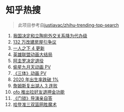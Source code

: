 # 知乎热搜

> 此项目参考自[justjavac/zhihu-trending-top-search](https://github.com/justjavac/zhihu-trending-top-search/blob/main/utils.ts)

<!-- BEGIN -->
  <!-- 最后更新时间:Sun Nov 21 2021 10:11:40 GMT+0000 (Coordinated Universal Time) -->
  1. [我国决定和立陶宛外交关系降为代办级](https://www.zhihu.com/search?q=立陶宛)
1. [132 万改建房屋引争议](https://www.zhihu.com/search?q=梦想改造家)
1. [一人之下 4 更新](https://www.zhihu.com/search?q=一人之下4)
1. [英雄联盟动画大结局](https://www.zhihu.com/search?q=英雄联盟双城之战)
1. [阿圭罗决定退役](https://www.zhihu.com/search?q=阿圭罗)
1. [偷星九月天动画 PV](https://www.zhihu.com/search?q=偷星九月天)
1. [《三体》动画 PV](https://www.zhihu.com/search?q=三体)
1. [2020 年出生率跌破 1%](https://www.zhihu.com/search?q=出生率)
1. [詹姆斯复出湖人 3 连败](https://www.zhihu.com/search?q=湖人)
1. [ofo 推出拉好友退押金功能](https://www.zhihu.com/search?q=ofo退押金)
1. [《门锁》导演亲自答](https://www.zhihu.com/search?q=门锁)
1. [哈登准三双篮网胜魔术](https://www.zhihu.com/search?q=篮网)
  <!-- END -->